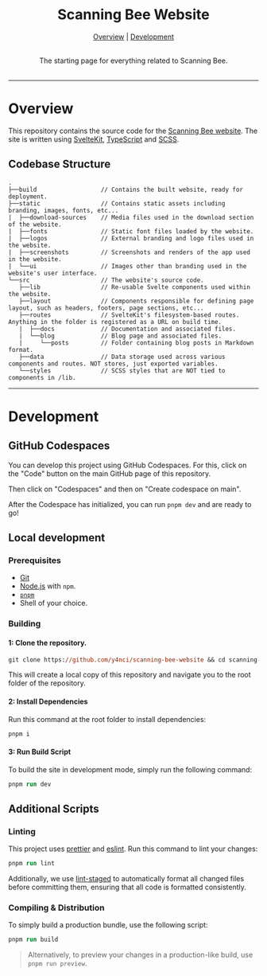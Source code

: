 <h1 align="center">Scanning Bee Website</h1>

<p align="center">
    <a href="#overview">Overview</a> |
    <a href="#development">Development</a>
</p>

<p align="center">  
    <br/>
    The starting page for everything related to Scanning Bee.
    <br/>
    <br/>
</p>

---

# Overview

This repository contains the source code for the [Scanning Bee website](https://scanning-bee.github.io). The site is written using [SvelteKit](https://svelte.dev), [TypeScript](https://typescriptlang.org/) and [SCSS](https://sass-lang.com).

## Codebase Structure

```
.
├──build                  // Contains the built website, ready for deployment.
├──static                 // Contains static assets including branding, images, fonts, etc...
|  ├──download-sources    // Media files used in the download section of the website.
|  ├──fonts               // Static font files loaded by the website.
|  ├──logos               // External branding and logo files used in the website.
|  ├──screenshots         // Screenshots and renders of the app used in the website.
|  └──ui                  // Images other than branding used in the website's user interface.
└──src                    // The website's source code.
   ├──lib                 // Re-usable Svelte components used within the website.
   ├──layout              // Components responsible for defining page layout, such as headers, footers, page sections, etc...
   ├──routes              // SvelteKit's filesystem-based routes. Anything in the folder is registered as a URL on build time.
   |  ├──docs             // Documentation and associated files.
   |  └──blog             // Blog page and associated files.
   |     └──posts         // Folder containing blog posts in Markdown format.
   ├──data                // Data storage used across various components and routes. NOT stores, just exported variables.
   └──styles              // SCSS styles that are NOT tied to components in /lib.
```

---

# Development

## GitHub Codespaces

You can develop this project using GitHub Codespaces.
For this, click on the "Code" button on the main GitHub page of this repository.

Then click on "Codespaces" and then on "Create codespace on main".

After the Codespace has initialized, you can run `pnpm dev` and are ready to go!

## Local development

### Prerequisites

- [Git](https://git-scm.com)
- [Node.js](https://nodejs.org/en/) with `npm`.
- [`pnpm`](https://pnpm.io)
- Shell of your choice.

### Building

#### 1: Clone the repository.

```ps
git clone https://github.com/y4nci/scanning-bee-website && cd scanning-bee-website
```

This will create a local copy of this repository and navigate you to the root folder of the repository.

#### 2: Install Dependencies

Run this command at the root folder to install dependencies:

```ps
pnpm i
```

#### 3: Run Build Script

To build the site in development mode, simply run the following command:

```ps
pnpm run dev
```

## Additional Scripts

### Linting

This project uses [prettier](https://prettier.io) and [eslint](https://eslint.org/). Run this command to lint your changes:

```ps
pnpm run lint
```

Additionally, we use [lint-staged](https://github.com/okonet/lint-staged) to automatically format all changed files before committing them, ensuring that all code is formatted consistently.

### Compiling & Distribution

To simply build a production bundle, use the following script:

```ps
pnpm run build
```

> Alternatively, to preview your changes in a production-like build, use `pnpm run preview`.
